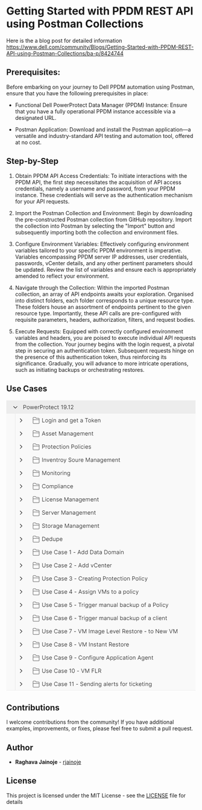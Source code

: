 # Getting Started with PPDM REST API using Postman Collections

Here is the a blog post for detailed information https://www.dell.com/community/Blogs/Getting-Started-with-PPDM-REST-API-using-Postman-Collections/ba-p/8424744


## Prerequisites:

Before embarking on your journey to Dell PPDM automation using Postman, ensure that you have the following prerequisites in place:

* Functional Dell PowerProtect Data Manager (PPDM) Instance: Ensure that you have a fully operational PPDM instance accessible via a designated URL.

* Postman Application: Download and install the Postman application—a versatile and industry-standard API testing and automation tool, offered at no cost.

## Step-by-Step

1. Obtain PPDM API Access Credentials:
To initiate interactions with the PPDM API, the first step necessitates the acquisition of API access credentials, namely a username and password, from your PPDM instance. These credentials will serve as the authentication mechanism for your API requests.

2. Import the Postman Collection and Environment:
Begin by downloading the pre-constructed Postman collection from GitHub repository. Import the collection into Postman by selecting the "Import" button and subsequently importing both the collection and environment files.

3. Configure Environment Variables:
Effectively configuring environment variables tailored to your specific PPDM environment is imperative. Variables encompassing PPDM server IP addresses, user credentials, passwords, vCenter details, and any other pertinent parameters should be updated. Review the list of variables and ensure each is appropriately amended to reflect your environment.

4. Navigate through the Collection:
Within the imported Postman collection, an array of API endpoints awaits your exploration. Organised into distinct folders, each folder corresponds to a unique resource type. These folders house an assortment of endpoints pertinent to the given resource type. Importantly, these API calls are pre-configured with requisite parameters, headers, authorization, filters, and request bodies.

5. Execute Requests:
Equipped with correctly configured environment variables and headers, you are poised to execute individual API requests from the collection. Your journey begins with the login request, a pivotal step in securing an authentication token. Subsequent requests hinge on the presence of this authentication token, thus reinforcing its significance. Gradually, you will advance to more intricate operations, such as initiating backups or orchestrating restores.

## Use Cases

![](images/ppdm-postman.PNG)



## Contributions

I welcome contributions from the community! If you have additional examples, improvements, or fixes, please feel free to submit a pull request.


## Author

* **Raghava Jainoje** - [rjainoje](https://github.com/rjainoje)


## License

This project is licensed under the MIT License - see the [LICENSE](LICENSE) file for details